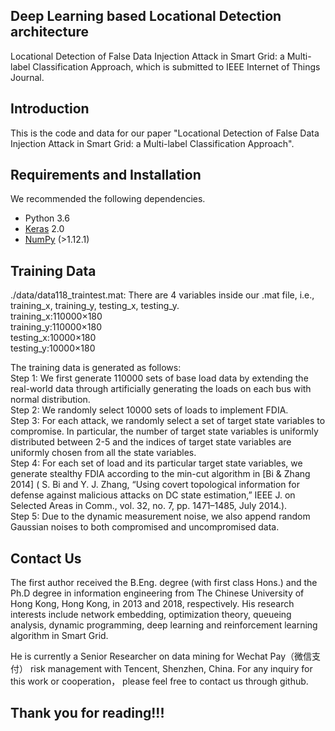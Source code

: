 ## Deep Learning based Locational Detection architecture
Locational Detection of False Data Injection Attack in Smart Grid: a Multi-label Classification Approach, which is submitted to IEEE Internet of Things Journal.
## Introduction
This is the code and data for our paper "Locational Detection of False Data Injection Attack in Smart Grid: a Multi-label Classification Approach".

## Requirements and Installation
We recommended the following dependencies.

* Python 3.6
* [Keras](http://keras.io//) 2.0
* [NumPy](http://www.numpy.org/) (>1.12.1)

## Training Data
./data/data118_traintest.mat: There are 4 variables inside our .mat file, i.e., training_x, training_y, testing_x, testing_y.   
        training_x:110000×180  
        training_y:110000×180  
        testing_x:10000×180  
        testing_y:10000×180  

The training data is generated as follows:  
Step 1: We first generate 110000 sets of base load data by extending the real-world data through artificially generating the loads on each bus with normal distribution.  
Step 2: We randomly select 10000 sets of loads to implement FDIA.  
Step 3: For each attack, we randomly select a set of target state variables to compromise. In particular, the number of target state variables is uniformly distributed between 2-5 and the indices of target state variables are uniformly chosen from all the state variables.  
Step 4: For each set of load and its particular target state variables, we generate stealthy FDIA according to the min-cut algorithm in [Bi & Zhang 2014] ( S. Bi and Y. J. Zhang, “Using covert topological information for defense against malicious attacks on DC state estimation,” IEEE J. on Selected Areas in Comm., vol. 32, no. 7, pp. 1471–1485, July 2014.).  
Step 5: Due to the dynamic measurement noise, we also append random Gaussian noises to both compromised and uncompromised data.  


## Contact Us
The first author received the B.Eng. degree (with first class Hons.) and the Ph.D degree in information engineering from The Chinese University of Hong Kong, Hong Kong, in 2013 and 2018, respectively.  His research interests include network embedding, optimization theory, queueing analysis, dynamic programming, deep learning  and reinforcement learning algorithm in Smart Grid.

He is currently a Senior Researcher  on data mining for Wechat Pay（微信支付） risk management  with Tencent, Shenzhen, China. For any inquiry for this work or cooperation， please feel free to contact us through github.

## Thank you for reading!!!
